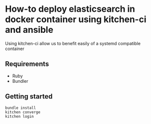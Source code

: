 # How-to deploy elasticsearch in docker container using kitchen-ci and ansible

Using kitchen-ci allow us to benefit easily of a systemd compatible container

## Requirements

- Ruby
- Bundler

## Getting started

```
bundle install
kitchen converge
kitchen login
```
